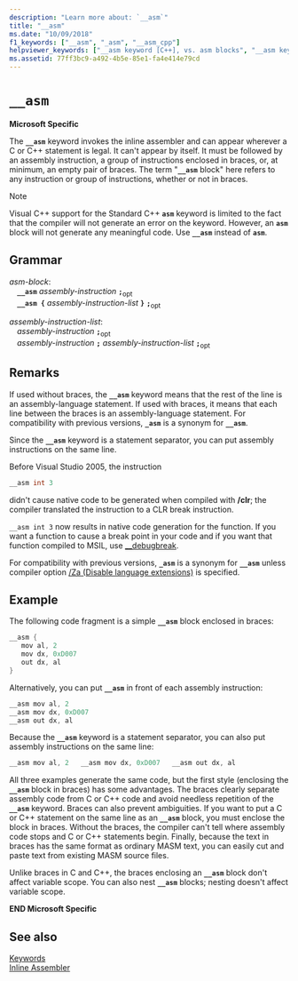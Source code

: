 ```yaml
---
description: "Learn more about: `__asm`"
title: "__asm"
ms.date: "10/09/2018"
f1_keywords: ["__asm", "_asm", "__asm_cpp"]
helpviewer_keywords: ["__asm keyword [C++], vs. asm blocks", "__asm keyword [C++]"]
ms.assetid: 77ff3bc9-a492-4b5e-85e1-fa4e414e79cd
---
```

# `__asm`

**Microsoft Specific**

The **`__asm`** keyword invokes the inline assembler and can appear wherever a C or C++ statement is legal. It can't appear by itself. It must be followed by an assembly instruction, a group of instructions enclosed in braces, or, at minimum, an empty pair of braces. The term "**`__asm`** block" here refers to any instruction or group of instructions, whether or not in braces.

> [!NOTE]
> Visual C++ support for the Standard C++ **`asm`** keyword is limited to the fact that the compiler will not generate an error on the keyword. However, an **`asm`** block will not generate any meaningful code. Use **`__asm`** instead of **`asm`**.

## Grammar

*asm-block*:\
&emsp;**`__asm`** *assembly-instruction* **`;`**<sub>opt</sub>\
&emsp;**`__asm {`** *assembly-instruction-list* **`}`** **`;`**<sub>opt</sub>

*assembly-instruction-list*:\
&emsp;*assembly-instruction* **`;`**<sub>opt</sub>\
&emsp;*assembly-instruction* **`;`** *assembly-instruction-list* **`;`**<sub>opt</sub>

## Remarks

If used without braces, the **`__asm`** keyword means that the rest of the line is an assembly-language statement. If used with braces, it means that each line between the braces is an assembly-language statement. For compatibility with previous versions, **`_asm`** is a synonym for **`__asm`**.

Since the **`__asm`** keyword is a statement separator, you can put assembly instructions on the same line.

Before Visual Studio 2005, the instruction

```cpp
__asm int 3
```

didn't cause native code to be generated when compiled with **/clr**; the compiler translated the instruction to a CLR break instruction.

`__asm int 3` now results in native code generation for the function. If you want a function to cause a break point in your code and if you want that function compiled to MSIL, use [__debugbreak](../../intrinsics/debugbreak.md).

For compatibility with previous versions, **`_asm`** is a synonym for **`__asm`** unless compiler option [/Za \(Disable language extensions)](../../build/reference/za-ze-disable-language-extensions.md) is specified.

## Example

The following code fragment is a simple **`__asm`** block enclosed in braces:

```cpp
__asm {
   mov al, 2
   mov dx, 0xD007
   out dx, al
}
```

Alternatively, you can put **`__asm`** in front of each assembly instruction:

```cpp
__asm mov al, 2
__asm mov dx, 0xD007
__asm out dx, al
```

Because the **`__asm`** keyword is a statement separator, you can also put assembly instructions on the same line:

```cpp
__asm mov al, 2   __asm mov dx, 0xD007   __asm out dx, al
```

All three examples generate the same code, but the first style (enclosing the **`__asm`** block in braces) has some advantages. The braces clearly separate assembly code from C or C++ code and avoid needless repetition of the **`__asm`** keyword. Braces can also prevent ambiguities. If you want to put a C or C++ statement on the same line as an **`__asm`** block, you must enclose the block in braces. Without the braces, the compiler can't tell where assembly code stops and C or C++ statements begin. Finally, because the text in braces has the same format as ordinary MASM text, you can easily cut and paste text from existing MASM source files.

Unlike braces in C and C++, the braces enclosing an **`__asm`** block don't affect variable scope. You can also nest **`__asm`** blocks; nesting doesn't affect variable scope.

**END Microsoft Specific**

## See also

[Keywords](../../cpp/keywords-cpp.md)<br/>
[Inline Assembler](../../assembler/inline/inline-assembler.md)<br/>
